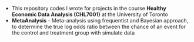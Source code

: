 * This repository codes I wrote for projects in the course **Healthy Economic Data Analysis (CHL7001)** at the University of Toronto
* **MetaAnalysis** - Meta-analysis using frequentist and Bayesian approach, to determine the true log odds ratio between the chance of an event for the control and treatment group with simulate data 
